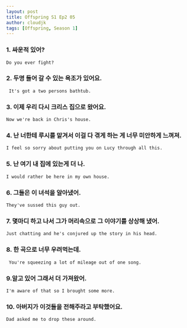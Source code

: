 ```yaml
---
layout: post
title: Offspring S1 Ep2 05
author: cloudjk
tags: [Offspring, Season 1]
---
```


### 1. 싸운적 있어?
    Do you ever fight?

### 2. 두명 들어 갈 수 있는 욕조가 있어요. 
     It's got a two persons bathtub.

### 3. 이제 우리 다시 크리스 집으로 왔어요.
    Now we're back in Chris's house.

### 4. 난 너한테 루시를 맡겨서 이걸 다 겪게 하는 게 너무 미안하게 느껴져.
    I feel so sorry about putting you on Lucy through all this.

### 5. 난 여기 내 집에 있는게 더 나.
    I would rather be here in my own house.

### 6. 그들은 이 녀석을 알아냈어.
    They've sussed this guy out.

### 7. 몇마디 하고 나서 그가 머리속으로 그 이야기를 상상해 냈어. 
    Just chatting and he's conjured up the story in his head.

### 8. 한 곡으로 너무 우려먹는데. 
     You're squeezing a lot of mileage out of one song.

### 9.알고 있어 그래서 더 가져왔어.
    I'm aware of that so I brought some more.

### 10. 아버지가 이것들을 전해주라고 부탁했어요.
    Dad asked me to drop these around.